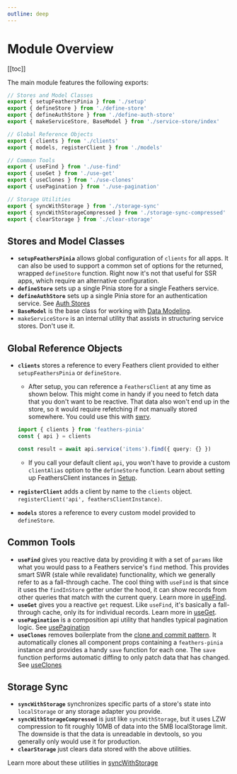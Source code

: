 ```yaml
---
outline: deep
---
```


<script setup>
import V2Block from '../components/V2Block.vue'
</script>

<V2Block />

# Module Overview

[[toc]]

The main module features the following exports:

```ts
// Stores and Model Classes
export { setupFeathersPinia } from './setup'
export { defineStore } from './define-store'
export { defineAuthStore } from './define-auth-store'
export { makeServiceStore, BaseModel } from './service-store/index'

// Global Reference Objects
export { clients } from './clients'
export { models, registerClient } from './models'

// Common Tools
export { useFind } from './use-find'
export { useGet } from './use-get'
export { useClones } from './use-clones'
export { usePagination } from './use-pagination'

// Storage Utilities
export { syncWithStorage } from './storage-sync'
export { syncWithStorageCompressed } from './storage-sync-compressed'
export { clearStorage } from './clear-storage'
```

## Stores and Model Classes

- **`setupFeathersPinia`** allows global configuration of `clients` for all apps. It can also be used to support a common set of options for the returned, wrapped `defineStore` function. Right now it's not that useful for SSR apps, which require an alternative configuration.
- **`defineStore`** sets up a single Pinia store for a single Feathers service.
- **`defineAuthStore`** sets up a single Pinia store for an authentication service. See [Auth Stores](./auth-stores)
- **`BaseModel`** is the base class for working with [Data Modeling](./model-classes).
- `makeServiceStore` is an internal utility that assists in structuring service stores. Don't use it.

## Global Reference Objects

- **`clients`** stores a reference to every Feathers client provided to either `setupFeathersPinia` or `defineStore`.

  - After setup, you can reference a `FeathersClient` at any time as shown below. This might come in handy if you need to fetch data that you don't want to be reactive. That data also won't end up in the store, so it would require refetching if not manually stored somewhere. You could use this with [swrv](https://docs-swrv.netlify.app/).

  ```ts
  import { clients } from 'feathers-pinia'
  const { api } = clients

  const result = await api.service('items').find({ query: {} })
  ```

  - If you call your default client `api`, you won't have to provide a custom `clientAlias` option to the `defineStore` function. Learn about setting up FeathersClient instances in [Setup](./setup).
- **`registerClient`** adds a client by name to the `clients` object.  `registerClient('api', feathersClientInstance)`.

- **`models`** stores a reference to every custom model provided to `defineStore`.

## Common Tools

- **`useFind`** gives you reactive data by providing it with a set of `params` like what you would pass to a Feathers service's `find` method. This provides smart SWR (stale while revalidate) functionality, which we generally refer to as a fall-through cache. The cool thing with `useFind` is that since it uses the `findInStore` getter under the hood, it can show records from other queries that match with the current query. Learn more in [useFind](./use-find).
- **`useGet`** gives you a reactive `get` request. Like `useFind`, it's basically a fall-through cache, only its for individual records. Learn more in [useGet](./use-get).
- **`usePagination`** is a composition api utility that handles typical pagination logic. See [usePagination](./use-pagination)
- **`useClones`** removes boilerplate from the [clone and commit pattern](https://vuex.feathersjs.com/feathers-vuex-forms.html#the-clone-and-commit-pattern). It automatically clones all component props containing a `feathers-pinia` instance and provides a handy `save` function for each one. The `save` function performs automatic diffing to only patch data that has changed. See [useClones](./use-clones)

## Storage Sync

- **`syncWithStorage`** synchronizes specific parts of a store's state into `localStorage` or any storage adapter you provide.
- **`syncWithStorageCompressed`** is just like `syncWithStorage`, but it uses LZW compression to fit roughly 10MB of data into the 5MB localStorage limit. The downside is that the data is unreadable in devtools, so you generally only would use it for production.
- **`clearStorage`** just clears data stored with the above utilities.

Learn more about these utilities in [syncWithStorage](./storage-sync)
